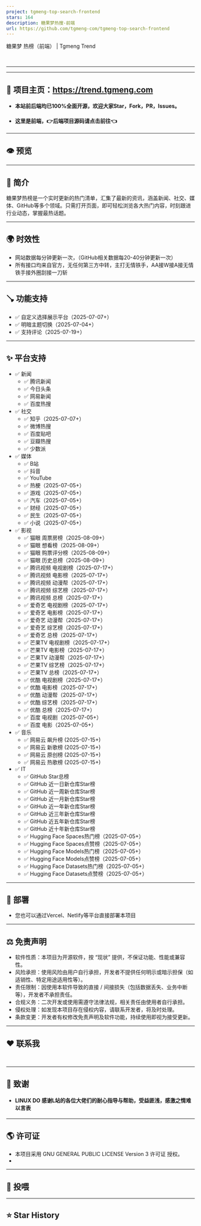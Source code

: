 ```yaml
---
project: tgmeng-top-search-frontend
stars: 164
description: 糖果梦热搜-前端
url: https://github.com/tgmeng-com/tgmeng-top-search-frontend
---
```


糖果梦 热榜（前端） | Tgmeng Trend

           

* * *


-------------------------------------------------

🏩 项目主页：https://trend.tgmeng.com
--------------------------------

-   #### 本站前后端均已100%全面开源，欢迎大家Star，Fork，PR，Issues。  
    
-   #### 这里是前端，👉后端项目源码请点击前往👈
    

* * *

👁️ 预览
------

* * *

📖 简介
-----

糖果梦热榜是一个实时更新的热门清单，汇集了最新的资讯，涵盖新闻、社交、媒体、GitHub等多个领域。只需打开页面，即可轻松浏览各大热门内容，时刻跟进行业动态，掌握最热话题。

* * *

🌍 时效性
------

-   网站数据每分钟更新一次，（GitHub相关数据每20-40分钟更新一次）
-   所有接口均来自官方，无任何第三方中转，主打无情铁手，AA接W接A接无情铁手接外圈刮接一刀斩

* * *

🪠 功能支持
-------

-   ✅ 自定义选择展示平台（2025-07-07+）
-   ✅ 明暗主题切换（2025-07-04+）
-   ✅ 支持评论（2025-07-19+）

* * *

✨ 平台支持
------

-   ✅ 新闻
    -   ✅ 腾讯新闻
    -   ✅ 今日头条
    -   ✅ 网易新闻
    -   ✅ 百度热搜
-   ✅ 社交
    -   ✅ 知乎（2025-07-07+）
    -   ✅ 微博热搜
    -   ✅ 百度贴吧
    -   ✅ 豆瓣热搜
    -   ✅ 少数派
-   ✅ 媒体
    -   ✅ B站
    -   ✅ 抖音
    -   ✅ YouTube
    -   ✅ 热梗（2025-07-05+）
    -   ✅ 游戏（2025-07-05+）
    -   ✅ 汽车（2025-07-05+）
    -   ✅ 财经（2025-07-05+）
    -   ✅ 民生（2025-07-05+）
    -   ✅ 小说（2025-07-05+）
-   ✅ 影视
    -   ✅ 猫眼 周票房榜（2025-08-09+）
    -   ✅ 猫眼 想看榜（2025-08-09+）
    -   ✅ 猫眼 购票评分榜（2025-08-09+）
    -   ✅ 猫眼 历史总榜（2025-08-09+）
    -   ✅ 腾讯视频 电视剧榜（2025-07-17+）
    -   ✅ 腾讯视频 电影榜（2025-07-17+）
    -   ✅ 腾讯视频 动漫帮（2025-07-17+）
    -   ✅ 腾讯视频 综艺榜（2025-07-17+）
    -   ✅ 腾讯视频 总榜（2025-07-17+）
    -   ✅ 爱奇艺 电视剧榜（2025-07-17+）
    -   ✅ 爱奇艺 电影榜（2025-07-17+）
    -   ✅ 爱奇艺 动漫帮（2025-07-17+）
    -   ✅ 爱奇艺 综艺榜（2025-07-17+）
    -   ✅ 爱奇艺 总榜（2025-07-17+）
    -   ✅ 芒果TV 电视剧榜（2025-07-17+）
    -   ✅ 芒果TV 电影榜（2025-07-17+）
    -   ✅ 芒果TV 动漫帮（2025-07-17+）
    -   ✅ 芒果TV 综艺榜（2025-07-17+）
    -   ✅ 芒果TV 总榜（2025-07-17+）
    -   ✅ 优酷 电视剧榜（2025-07-17+）
    -   ✅ 优酷 电影榜（2025-07-17+）
    -   ✅ 优酷 动漫帮（2025-07-17+）
    -   ✅ 优酷 综艺榜（2025-07-17+）
    -   ✅ 优酷 总榜（2025-07-17+）
    -   ✅ 百度 电视剧（2025-07-05+）
    -   ✅ 百度 电影（2025-07-05+）
-   ✅ 音乐
    -   ✅ 网易云 飙升榜 (2025-07-15+)
    -   ✅ 网易云 新歌榜 (2025-07-15+)
    -   ✅ 网易云 原创榜 (2025-07-15+)
    -   ✅ 网易云 热歌榜 (2025-07-15+)
-   ✅ IT
    -   ✅ GitHub Star总榜
    -   ✅ GitHub 近一日新仓库Star榜
    -   ✅ GitHub 近一周新仓库Star榜
    -   ✅ GitHub 近一月新仓库Star榜
    -   ✅ GitHub 近一年新仓库Star榜
    -   ✅ GitHub 近三年新仓库Star榜
    -   ✅ GitHub 近五年新仓库Star榜
    -   ✅ GitHub 近十年新仓库Star榜
    -   ✅ Hugging Face Spaces热门榜（2025-07-05+）
    -   ✅ Hugging Face Spaces点赞榜（2025-07-05+）
    -   ✅ Hugging Face Models热门榜（2025-07-05+）
    -   ✅ Hugging Face Models点赞榜（2025-07-05+）
    -   ✅ Hugging Face Datasets热门榜（2025-07-05+）
    -   ✅ Hugging Face Datasets点赞榜（2025-07-05+）

* * *

🗼 部署
-----

-   您也可以通过Vercel、Netlify等平台直接部署本项目

* * *

⚖️ 免责声明
-------

-   软件性质：本项目为开源软件，按 “现状” 提供，不保证功能、性能或兼容性。
-   风险承担：使用风险由用户自行承担，开发者不提供任何明示或暗示担保（如适销性、特定用途适用性等）。
-   责任限制：因使用本软件导致的直接 / 间接损失（包括数据丢失、业务中断等），开发者不承担责任。
-   合规义务：二次开发或使用需遵守法律法规，相关责任由使用者自行承担。
-   侵权处理：如发现本项目存在侵权内容，请联系开发者，将及时处理。
-   条款变更：开发者有权修改免责声明及软件功能，持续使用即视为接受更新。

* * *

❤️ 联系我
------

           

* * *

💐 致谢
-----

-   #### LINUX DO 感谢L站的各位大佬们的耐心指导与帮助，受益匪浅，感激之情难以言表
    

* * *

🌎 许可证
------

-   本项目采用 GNU GENERAL PUBLIC LICENSE Version 3 许可证 授权。
-   

* * *

🧧 投喂
-----

* * *

⭐ Star History
--------------

